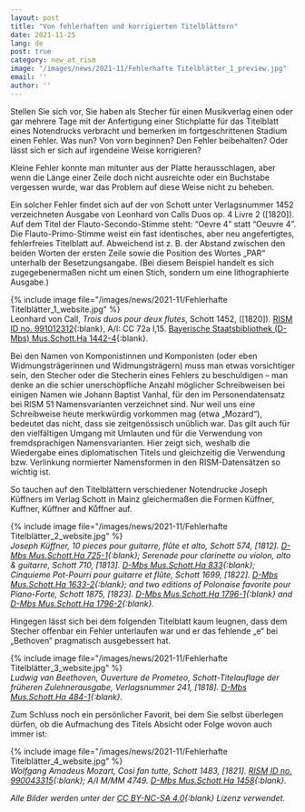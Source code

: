 ```yaml
---
layout: post
title: "Von fehlerhaften und korrigierten Titelblättern"
date: 2021-11-25
lang: de
post: true
category: new_at_rism
image: "/images/news/2021-11/Fehlerhafte Titelblätter_1_preview.jpg"
email: ''
author: ''
---
```


Stellen Sie sich vor, Sie haben als Stecher für einen Musikverlag einen oder gar mehrere Tage mit der Anfertigung einer Stichplatte für das Titelblatt eines Notendrucks verbracht und bemerken im fortgeschrittenen Stadium einen Fehler. Was nun? Von vorn beginnen? Den Fehler beibehalten? Oder lässt sich er sich auf irgendeine Weise korrigieren?   

Kleine Fehler konnte man mitunter aus der Platte herausschlagen, aber wenn die Länge einer Zeile doch nicht ausreichte oder ein Buchstabe vergessen wurde, war das Problem auf diese Weise nicht zu beheben.  

Ein solcher Fehler findet sich auf der von Schott unter Verlagsnummer 1452 verzeichneten Ausgabe von Leonhard von Calls Duos op. 4 Livre 2 ([1820]). Auf dem Titel der Flauto-Secondo-Stimme steht: “Oevre 4” statt “Oeuvre 4”. Die Flauto-Primo-Stimme weist ein fast identisches, aber neu angefertigtes, fehlerfreies Titelblatt auf. Abweichend ist z. B. der Abstand zwischen den beiden Worten der ersten Zeile sowie die Position des Wortes „PAR“ unterhalb der Besetzungsangabe. (Bei diesem Beispiel handelt es sich zugegebenermaßen nicht um einen Stich, sondern um eine lithographierte Ausgabe.)

{% include image file="/images/news/2021-11/Fehlerhafte Titelblätter_1_website.jpg" %}   
Leonhard von Call, _Trois duos pour deux flutes_, Schott 1452, ([1820]). [RISM ID no. 991012312](https://opac.rism.info/search?id=991012312&View=rism){:blank}, A/I: CC 72a I,15. [Bayerische Staatsbibliothek (D-Mbs) Mus.Schott.Ha 1442-4](https://mdz-nbn-resolving.de/urn:nbn:de:bvb:12-bsb00116001-0){:blank}.  

Bei den Namen von Komponistinnen und Komponisten (oder eben Widmungsträgerinnen und Widmungsträgern) muss man etwas vorsichtiger sein, den Stecher oder die Stecherin eines Fehlers zu beschuldigen – man denke an die schier unerschöpfliche Anzahl möglicher Schreibweisen bei einigen Namen wie Johann Baptist Vanhal, für den im Personendatensatz bei RISM 51 Namensvarianten verzeichnet sind. Nur weil uns eine Schreibweise heute merkwürdig vorkommen mag (etwa „Mozard“), bedeutet das nicht, dass sie zeitgenössisch unüblich war. Das gilt auch für den vielfältigen Umgang mit Umlauten und für die Verwendung von fremdsprachigen Namensvarianten. Hier zeigt sich, weshalb die Wiedergabe eines diplomatischen Titels und gleichzeitig die Verwendung bzw. Verlinkung normierter Namensformen in den RISM-Datensätzen so wichtig ist.

So tauchen auf den Titelblättern verschiedener Notendrucke Joseph Küffners im Verlag Schott in Mainz gleichermaßen die Formen Küffner, Kuffner, Kûffner and Ku&#x0364;ffner auf.  

{% include image file="/images/news/2021-11/Fehlerhafte Titelblätter_2_website.jpg" %}   
_Joseph Küffner, 10 pieces pour guitarre, flûte et alto, Schott 574, [1812]. [D-Mbs Mus.Schott.Ha 725-1](https://mdz-nbn-resolving.de/urn:nbn:de:bvb:12-bsb00115138-3){:blank}; Serenade pour clarinette ou violon, alto & guitarre, Schott 710, [1813]. [D-Mbs Mus.Schott.Ha 833](https://mdz-nbn-resolving.de/urn:nbn:de:bvb:12-bsb00114969-2){:blank}; Cinquieme Pot-Pourri pour guitarre et flûte, Schott 1699, [1822]. [D-Mbs Mus.Schott.Ha 1633-2](https://mdz-nbn-resolving.de/urn:nbn:de:bvb:12-bsb00116061-1){:blank}; and two editions of Polonaise favorite pour Piano-Forte, Schott 1875, [1823]. [D-Mbs Mus.Schott.Ha 1796-1](https://mdz-nbn-resolving.de/urn:nbn:de:bvb:12-bsb00113992-6){:blank} and [D-Mbs Mus.Schott.Ha 1796-2](https://mdz-nbn-resolving.de/urn:nbn:de:bvb:12-bsb00113993-1){:blank}._  

Hingegen lässt sich bei dem folgenden Titelblatt kaum leugnen, dass dem Stecher offenbar ein Fehler unterlaufen war und er das fehlende „e“ bei „Bethoven“ pragmatisch ausgebessert hat.  

{% include image file="/images/news/2021-11/Fehlerhafte Titelblätter_3_website.jpg" %}  
_Ludwig van Beethoven, Ouverture de Prometeo, Schott-Titelauflage der früheren Zulehnerausgabe, Verlagsnummer 241, [1818]. [D-Mbs Mus.Schott.Ha 484-1](https://mdz-nbn-resolving.de/urn:nbn:de:bvb:12-bsb00112925-5){:blank}._  

Zum Schluss noch ein persönlicher Favorit, bei dem Sie selbst überlegen dürfen, ob die Aufmachung des Titels Absicht oder Folge wovon auch immer ist:  

{% include image file="/images/news/2021-11/Fehlerhafte Titelblätter_4_website.jpg" %}  
_Wolfgang Amadeus Mozart, Cosi fan tutte, Schott 1483, [1821]. [RISM ID no. 990043315](https://opac.rism.info/search?id=990043315&View=rism){:blank}; A/I M/MM 4749. [D-Mbs Mus.Schott.Ha 1458](https://mdz-nbn-resolving.de/urn:nbn:de:bvb:12-bsb00115552-2){:blank}._  

_Alle Bilder werden unter der [CC BY-NC-SA 4.0](https://creativecommons.org/licenses/by-nc-sa/4.0/deed.de){:blank} Lizenz verwendet._
